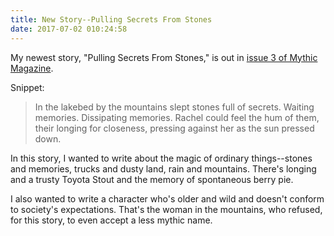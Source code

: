 ```yaml
---
title: New Story--Pulling Secrets From Stones
date: 2017-07-02 010:24:58
---
```

My newest story, "Pulling Secrets From Stones," is out in [issue 3 of Mythic Magazine]( https://www.createspace.com/7272913). 

Snippet:
> In the lakebed by the mountains slept stones full of secrets. Waiting memories. Dissipating memories. Rachel could feel the hum of them, their longing for closeness, pressing against her as the sun pressed down.

In this story, I wanted to write about the magic of ordinary things--stones and memories, trucks and dusty land, rain and mountains. There's longing and a trusty Toyota Stout and the memory of spontaneous berry pie.

I also wanted to write a character who's older and wild and doesn't conform to society's expectations. That's the woman in the mountains, who refused, for this story, to even accept a less mythic name.
